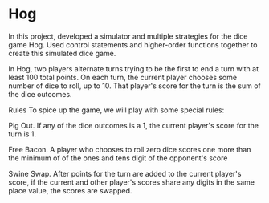 # Hog

In this project, developed a simulator and multiple strategies for the dice game Hog. Used control statements and higher-order functions together to create this simulated dice game.

In Hog, two players alternate turns trying to be the first to end a turn with at least 100 total points. On each turn, the current player chooses some number of dice to roll, up to 10. That player's score for the turn is the sum of the dice outcomes.

Rules
To spice up the game, we will play with some special rules:

Pig Out. If any of the dice outcomes is a 1, the current player's score for the turn is 1.

Free Bacon. A player who chooses to roll zero dice scores one more than the minimum of of the ones and tens digit of the opponent's score

Swine Swap. After points for the turn are added to the current player's score, if the current and other player's scores share any digits in the same place value, the scores are swapped.
